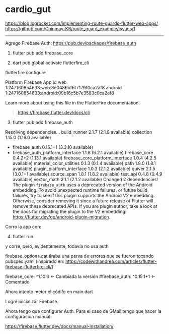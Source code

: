 # cardio_gut

https://blog.logrocket.com/implementing-route-guards-flutter-web-apps/
https://github.com/Chinmay-KB/route_guard_example/issues/1

--------------------------------------
Agrego Firebase Auth: https://pub.dev/packages/firebase_auth

1) flutter pub add firebase_core

2) dart pub global activate flutterfire_cli

flutterfire configure

Platform  Firebase App Id
web       1:247160854633:web:3e0486bf6f7179f0ca2af8
android   1:247160854633:android:09b16c5b7e3583c0ca2af8

Learn more about using this file in the FlutterFire documentation:
> https://firebase.flutter.dev/docs/cli

3) flutter pub add firebase_auth

Resolving dependencies...
build_runner 2.1.7 (2.1.8 available)
collection 1.15.0 (1.16.0 available)
+ firebase_auth 0.15.1+1 (3.3.10 available)
+ firebase_auth_platform_interface 1.1.8 (6.2.1 available)
  firebase_core 0.4.2+2 (1.13.1 available)
  firebase_core_platform_interface 1.0.4 (4.2.5 available)
  material_color_utilities 0.1.3 (0.1.4 available)
  path 1.8.0 (1.8.1 available)
  plugin_platform_interface 1.0.3 (2.1.2 available)
  quiver 2.1.5 (3.0.1+1 available)
  source_span 1.8.1 (1.8.2 available)
  test_api 0.4.8 (0.4.9 available)
  vector_math 2.1.1 (2.1.2 available)
  Changed 2 dependencies!
  The plugin `firebase_auth` uses a deprecated version of the Android embedding.
  To avoid unexpected runtime failures, or future build failures, try to see if this plugin supports the Android V2 embedding. Otherwise, consider removing it since a
  future release of Flutter will remove these deprecated APIs.
  If you are plugin author, take a look at the docs for migrating the plugin to the V2 embedding: https://flutter.dev/go/android-plugin-migration.

Corro la app con:

4) flutter run

y corre, pero, evidentemente, todavía no usa auth

firebase_options.dat tiraba una parva de errores que se fueron tocando pubspec.yaml
(inspirado en: https://codewithandrea.com/articles/flutter-firebase-flutterfire-cli/)

firebase_core: ^1.10.6 <- Cambiada la versión
#firebase_auth: ^0.15.1+1 <- Comentado

Ahora intento meter el códifo en main.dart

Logré inicializar Firebase.

Ahora tengo que configurar Auth. Para el caso de GMail tengo que hacer la 
configuración manual: 

https://firebase.flutter.dev/docs/manual-installation/




